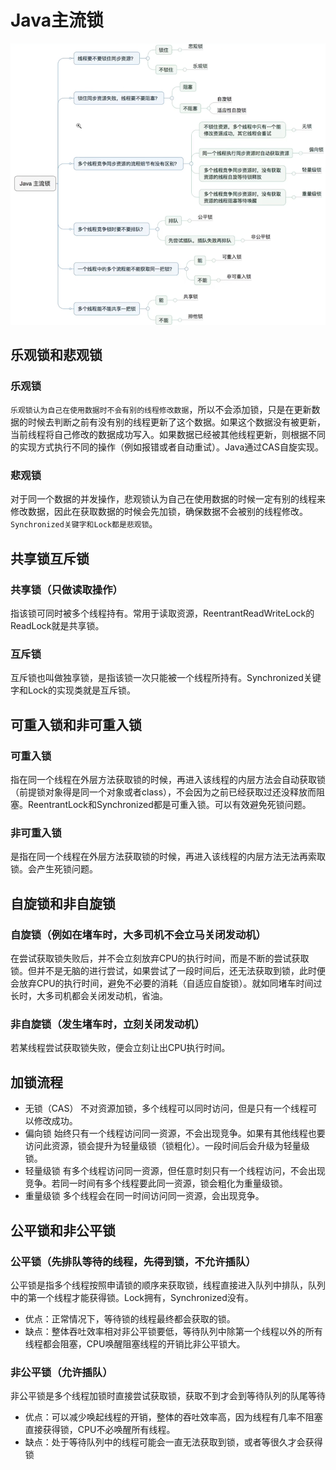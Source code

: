 # Java主流锁

![Java主流锁](pic/java-lock.png)

## 乐观锁和悲观锁

### 乐观锁

`乐观锁认为自己在使用数据时不会有别的线程修改数据`，所以不会添加锁，只是在更新数据的时候去判断之前有没有别的线程更新了这个数据。如果这个数据没有被更新，当前线程将自己修改的数据成功写入。如果数据已经被其他线程更新，则根据不同的实现方式执行不同的操作（例如报错或者自动重试）。Java通过CAS自旋实现。

### 悲观锁

对于同一个数据的并发操作，悲观锁认为自己在使用数据的时候一定有别的线程来修改数据，因此在获取数据的时候会先加锁，确保数据不会被别的线程修改。`Synchronized关键字和Lock都是悲观锁`。

## 共享锁互斥锁

### 共享锁（只做读取操作）

指该锁可同时被多个线程持有。常用于读取资源，ReentrantReadWriteLock的ReadLock就是共享锁。

### 互斥锁

互斥锁也叫做独享锁，是指该锁一次只能被一个线程所持有。Synchronized关键字和Lock的实现类就是互斥锁。

## 可重入锁和非可重入锁

### 可重入锁

指在同一个线程在外层方法获取锁的时候，再进入该线程的内层方法会自动获取锁（前提锁对象得是同一个对象或者class），不会因为之前已经获取过还没释放而阻塞。ReentrantLock和Synchronized都是可重入锁。可以有效避免死锁问题。

### 非可重入锁

是指在同一个线程在外层方法获取锁的时候，再进入该线程的内层方法无法再索取锁。会产生死锁问题。

## 自旋锁和非自旋锁

### 自旋锁（例如在堵车时，大多司机不会立马关闭发动机）

在尝试获取锁失败后，并不会立刻放弃CPU的执行时间，而是不断的尝试获取锁。但并不是无脑的进行尝试，如果尝试了一段时间后，还无法获取到锁，此时便会放弃CPU的执行时间，避免不必要的消耗（自适应自旋锁）。就如同堵车时间过长时，大多司机都会关闭发动机，省油。

### 非自旋锁（发生堵车时，立刻关闭发动机）

若某线程尝试获取锁失败，便会立刻让出CPU执行时间。

## 加锁流程

- 无锁（CAS）
不对资源加锁，多个线程可以同时访问，但是只有一个线程可以修改成功。
- 偏向锁
始终只有一个线程访问同一资源，不会出现竞争。如果有其他线程也要访问此资源，锁会提升为轻量级锁（锁粗化）。一段时间后会升级为轻量级锁。
- 轻量级锁
有多个线程访问同一资源，但任意时刻只有一个线程访问，不会出现竞争。若同一时间有多个线程要此同一资源，锁会粗化为重量级锁。
- 重量级锁
多个线程会在同一时间访问同一资源，会出现竞争。

## 公平锁和非公平锁

### 公平锁（先排队等待的线程，先得到锁，不允许插队）

公平锁是指多个线程按照申请锁的顺序来获取锁，线程直接进入队列中排队，队列中的第一个线程才能获得锁。Lock拥有，Synchronized没有。

- 优点：正常情况下，等待锁的线程最终都会获取的锁。
- 缺点：整体吞吐效率相对非公平锁要低，等待队列中除第一个线程以外的所有线程都会阻塞，CPU唤醒阻塞线程的开销比非公平锁大。

### 非公平锁（允许插队）

非公平锁是多个线程加锁时直接尝试获取锁，获取不到才会到等待队列的队尾等待

- 优点：可以减少唤起线程的开销，整体的吞吐效率高，因为线程有几率不阻塞直接获得锁，CPU不必唤醒所有线程。
- 缺点：处于等待队列中的线程可能会一直无法获取到锁，或者等很久才会获得锁